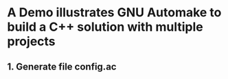 # A Demo illustrates GNU Automake to build a C++ solution with multiple projects 

## 1. Generate file config.ac





